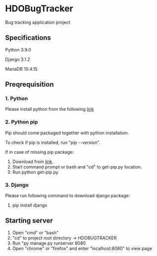 # HDOBugTracker
Bug tracking application project

## Specifications
Python 3.9.0

Django 3.1.2

MariaDB 10.4.15

## Preqrequisition
### 1. Python
Please install python from the following [link](https://www.python.org/ftp/python/3.9.0/python-3.9.0-amd64.exe)

### 2. Python pip 
Pip should come packaged together with python installation.

To check if pip is installed, run "pip --version".

If in case of missing pip package:
1. Download from [link](https://bootstrap.pypa.io/get-pip.py).
2. Start command prompt or bash and "cd" to get-pip.py location.
3. Run python get-pip.py

### 3. Django
Please run following command to download django package:
1. pip install django

## Starting server
1. Open "cmd" or "bash"
2. "cd" to project root directory -> HDOBUGTRACKER
3. Run "py manage.py runserver 8080
4. Open "chrome" or "firefox" and enter "localhost:8080" to view page
